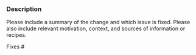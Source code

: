 ### Description

Please include a summary of the change and which issue is fixed. Please also include relevant motivation, context, and sources of information or recipes.

Fixes #<!--(add issue number)-->
